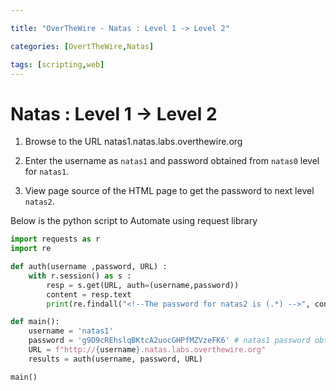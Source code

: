```yaml
---

title: "OverTheWire - Natas : Level 1 -> Level 2"

categories: [OvertTheWire,Natas]

tags: [scripting,web]
---
```



# Natas : Level 1 -> Level 2

1. Browse to the URL natas1.natas.labs.overthewire.org

2. Enter the username as `natas1` and  password obtained from `natas0` level for `natas1`. 


3. View page source of the HTML page to get the password to next level `natas2`.


Below is the python script to Automate using request library 

```python
import requests as r
import re

def auth(username ,password, URL) :
	with r.session() as s :
		resp = s.get(URL, auth=(username,password))
		content = resp.text
		print(re.findall("<!--The password for natas2 is (.*) -->", content)[0])

def main():
	username = 'natas1'
	password = 'g9D9cREhslqBKtcA2uocGHPfMZVzeFK6' # natas1 password obtained from natas0
	URL = f"http://{username}.natas.labs.overthewire.org"
	results = auth(username, password, URL)

main()
```
